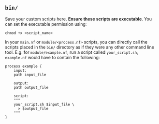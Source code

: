 ## `bin/`

Save your custom scripts here. **Ensure these scripts are executable**. You can set the executable permission using:
```
chmod +x <script_name>
```

In your `main.nf` or `module/<process.nf>` scripts, you can directly call the scripts placed in the `bin/` directory as if they were any other command line tool. E.g. for `module/example.nf`, run a script called `your_script.sh`, `example.nf` would have to contain the following:

```
process example {
    input:
    path input_file

    output:
    path output_file

    script:
    """
    your_script.sh $input_file \
      > $output_file
    """
}
```